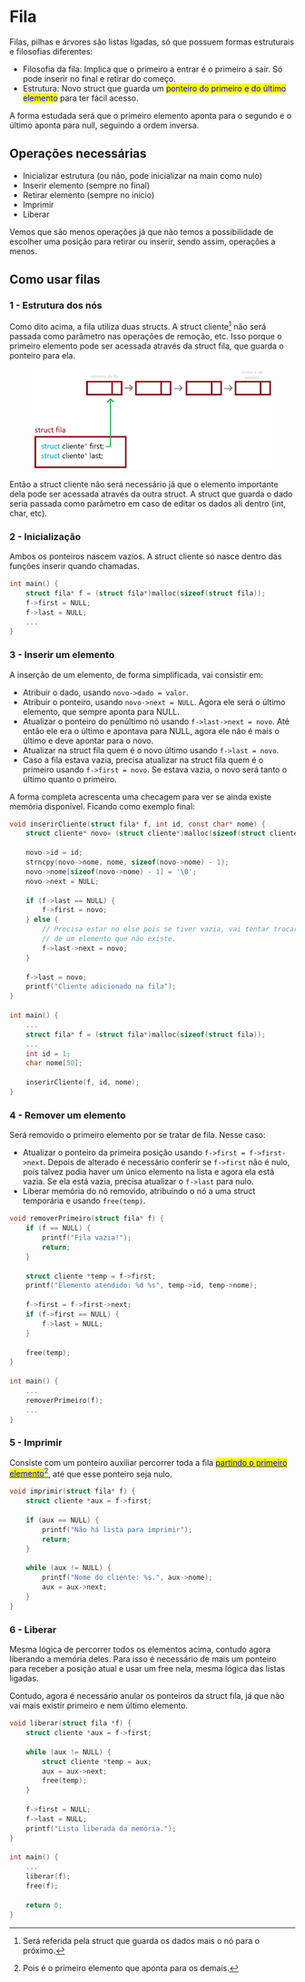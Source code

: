 # Fila

Filas, pilhas e árvores são listas ligadas, só que possuem formas estruturais e filosofias diferentes:

* Filosofia da fila: Implica que o primeiro a entrar é o primeiro a sair. Só pode inserir no final e retirar do começo.
* Estrutura: Novo struct que guarda um <mark style="color:blue;">ponteiro do primeiro e do último elemento</mark> para ter fácil acesso.

A forma estudada será que o primeiro elemento aponta para o segundo e o último aponta para null, seguindo a ordem inversa.

## Operações necessárias

* Inicializar estrutura (ou não, pode inicializar na main como nulo)
* Inserir elemento (sempre no final)
* Retirar elemento (sempre no início)
* Imprimir
* Liberar

Vemos que são menos operações já que não temos a possibilidade de escolher uma posição para retirar ou inserir, sendo assim, operações a menos.

## Como usar filas

### 1 - Estrutura dos nós

Como dito acima, a fila utiliza duas structs. A struct cliente[^1] não será passada como parâmetro nas operações de remoção, etc. Isso porque o primeiro elemento pode ser acessada através da struct fila, que guarda o ponteiro para ela.

<figure><img src="../../.gitbook/assets/image (10).png" alt=""><figcaption></figcaption></figure>

Então a struct cliente não será necessário já que o elemento importante dela pode ser acessada através da outra struct. A struct que guarda o dado seria passada como parâmetro em caso de editar os dados ali dentro (int, char, etc).

### 2 - Inicialização

Ambos os ponteiros nascem vazios. A struct cliente só nasce dentro das funções inserir quando chamadas.

```c
int main() {
    struct fila* f = (struct fila*)malloc(sizeof(struct fila));
    f->first = NULL;
    f->last = NULL;
    ...
}
```

### 3 - Inserir um elemento

A inserção de um elemento, de forma simplificada, vai consistir em:

* Atribuir o dado, usando `novo->dado = valor`.
* Atribuir o ponteiro, usando `novo->next = NULL`. Agora ele será o último elemento, que sempre aponta para NULL.
* Atualizar o ponteiro do penúltimo nó usando `f->last->next = novo`. Até então ele era o último e apontava para NULL, agora ele não é mais o último e deve apontar para o novo.
* Atualizar na struct fila quem é o novo último usando `f->last = novo`.
* Caso a fila estava vazia, precisa atualizar na struct fila quem é o primeiro usando `f->first = novo`. Se estava vazia, o novo será tanto o último quanto o primeiro.

A forma completa acrescenta uma checagem para ver se ainda existe memória disponível. Ficando como exemplo final:

```c
void inserirCliente(struct fila* f, int id, const char* nome) {
    struct cliente* novo= (struct cliente*)malloc(sizeof(struct cliente));
    
    novo->id = id;
    strncpy(novo->nome, nome, sizeof(novo->nome) - 1);
    novo->nome[sizeof(novo->nome) - 1] = '\0';
    novo->next = NULL;
    
    if (f->last == NULL) {
        f->first = novo;
    } else {
        // Precisa estar no else pois se tiver vazia, vai tentar trocar o ponteiro
        // de um elemento que não existe. 
        f->last->next = novo;
    }
    
    f->last = novo;
    printf("Cliente adicionado na fila");
}

int main() {
    ...
    struct fila* f = (struct fila*)malloc(sizeof(struct fila));
    ...
    int id = 1;
    char nome[50];
    
    inserirCliente(f, id, nome);
}
```

### 4 - Remover um elemento

Será removido o primeiro elemento por se tratar de fila. Nesse caso:

* Atualizar o ponteiro da primeira posição usando `f->first = f->first->next`. Depois de alterado é necessário conferir se `f->first` não é nulo, pois talvez podia haver um único elemento na lista e agora ela está vazia. Se ela está vazia, precisa atualizar o `f->last` para nulo.
* Liberar memória do nó removido, atribuindo o nó a uma struct temporária e usando `free(temp)`.

```c
void removerPrimeiro(struct fila* f) {
    if (f == NULL) {
        printf("Fila vazia!");
        return;
    }
    
    struct cliente *temp = f->first;
    printf("Elemento atendido: %d %s", temp->id, temp->nome);
    
    f->first = f->first->next;
    if (f->first == NULL) {
        f->last = NULL;
    }
    
    free(temp);
}

int main() {
    ...
    removerPrimeiro(f);
    ...
}
```

### 5 - Imprimir

Consiste com um ponteiro auxiliar percorrer toda a fila [<mark style="color:blue;">partindo o primeiro elemento</mark>](#user-content-fn-2)[^2], até que esse ponteiro seja nulo.

```c
void imprimir(struct fila* f) {
    struct cliente *aux = f->first;
    
    if (aux == NULL) {
        printf("Não há lista para imprimir");
        return;
    }
    
    while (aux != NULL) {
        printf("Nome do cliente: %s.", aux->nome);
        aux = aux->next;
    }
}
```

### 6 - Liberar

Mesma lógica de percorrer todos os elementos acima, contudo agora liberando a memória deles. Para isso é necessário de mais um ponteiro para receber a posição atual e usar um free nela, mesma lógica das listas ligadas.

Contudo, agora é necessário anular os ponteiros da struct fila, já que não vai mais existir primeiro e nem último elemento.

```c
void liberar(struct fila *f) {
    struct cliente *aux = f->first;
    
    while (aux != NULL) {
        struct cliente *temp = aux;
        aux = aux->next;
        free(temp);
    }
    
    f->first = NULL;
    f->last = NULL;
    printf("Lista liberada da memória.");
}

int main() {
    ...
    liberar(f);
    free(f);
    
    return 0;
}
```

[^1]: Será referida pela struct que guarda os dados mais o nó para o próximo.

[^2]: Pois é o primeiro elemento que aponta para os demais.
